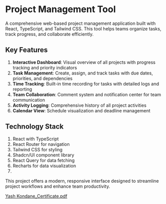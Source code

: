# Project Management Tool


A comprehensive web-based project management application built with React, TypeScript, and Tailwind CSS. This tool helps teams organize tasks, track progress, and collaborate efficiently.



## **Key Features**

1) **Interactive Dashboard**: Visual overview of all projects with progress tracking and priority indicators
2) **Task Management**: Create, assign, and track tasks with due dates, priorities, and dependencies
3) **Time Tracking**: Built-in time recording for tasks with detailed logs and reporting
4) **Team Collaboration**: Comment system and notification center for team communication
5) **Activity Logging**: Comprehensive history of all project activities
6) **Calendar View**: Schedule visualization and deadline management




## **Technology Stack**

1) React with TypeScript
2) React Router for navigation
3) Tailwind CSS for styling
4) Shadcn/UI component library
5) React Query for data fetching
6) Recharts for data visualization
7) 


This project offers a modern, responsive interface designed to streamline project workflows and enhance team productivity.



[Yash Kondane_Certificate.pdf](https://github.com/user-attachments/files/19527328/Yash.Kondane_Certificate.pdf)
